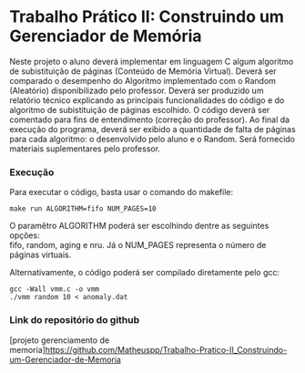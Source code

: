 # Trabalho Prático II: Construindo um Gerenciador de Memória
Neste projeto o aluno deverá implementar em linguagem C algum algoritmo de subistituição de páginas (Conteúdo de Memória Virtual). Deverá ser comparado o desempenho do Algoritmo implementado com o Random (Aleatório) disponibilizado pelo professor. Deverá ser produzido um relatório técnico explicando as principais funcionalidades do código e do algoritmo de subistituição de páginas escolhido. O código deverá ser comentado para fins de entendimento (correção do professor). Ao final da execução do programa, deverá ser exibido a quantidade de falta de páginas para cada algoritmo: o desenvolvido pelo aluno e o Random. Será fornecido materiais suplementares pelo professor. </br>

### Execução
Para executar o código, basta usar o comando do makefile:
```
make run ALGORITHM=fifo NUM_PAGES=10
```
O paramêtro ALGORITHM poderá ser escolhindo dentre as seguintes opções:</br>
fifo, random, aging e nru. Já o NUM_PAGES representa o número de páginas virtuais.</br>

Alternativamente, o código poderá ser compilado diretamente pelo gcc:

```
gcc -Wall vmm.c -o vmm
./vmm random 10 < anomaly.dat
```

### Link do repositório do github
[projeto gerenciamento de memoria]https://github.com/Matheuspp/Trabalho-Pratico-II_Construindo-um-Gerenciador-de-Memoria
